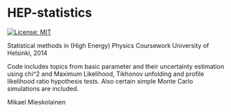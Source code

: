 # HEP-statistics

[![License: MIT](https://img.shields.io/badge/License-MIT-yellow.svg)](https://opensource.org/licenses/MIT)


Statistical methods in (High Energy) Physics Coursework
University of Helsinki, 2014

Code includes topics from basic parameter and their uncertainty estimation using chi^2 and Maximum Likelihood, Tikhonov unfolding and profile likelihood ratio hypothesis tests. Also certain simple Monte Carlo simulations are included.


Mikael Mieskolainen
